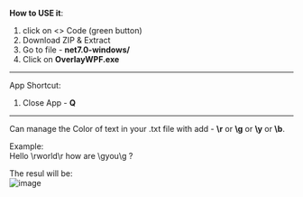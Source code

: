 **How to USE it**:
1. click on <> Code (green button)
2. Download ZIP & Extract
3. Go to file - **net7.0-windows/**
4. Click on **OverlayWPF.exe**
__________________________________________________________________________________________________
App Shortcut:
1. Close App - **Q**
__________________________________________________________________________________________________

Can manage the Color of text in your .txt file with add - **\r** or **\g** or **\y** or **\b**.

Example: <br />
Hello \rworld\r how are \gyou\g ?

The resul will be: <br />
![image](https://github.com/mhrubes/Overlay/assets/54173124/f4b46fca-a84b-47f9-9df4-bd1c8e922317)
